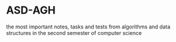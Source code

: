 # ASD-AGH
the most important notes, tasks and tests from algorithms and data structures in the second semester of computer science
